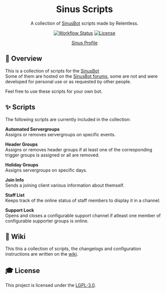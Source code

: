 <div align="center">
<h1>Sinus Scripts</h1>

A collection of [SinusBot] scripts made by Relentless.

[![Workflow Status][workflow_status_badge]][workflow_status_link]
[![License][license_badge]][license]

[Sinus Profile]

</div>

## **📑 Overview**
This is a collection of scripts for the [SinusBot]<br>
Some of them are hosted on the [SinusBot forums], some are not and were developed for personal use or as requested by other people.

Feel free to use these scripts for your own bot.


## **✨ Scripts**
The following scripts are currently included in the collection:

**Automated Servergroups**<br>
Assigns or removes servergroups on specific events.

**Header Groups**<br>
Assigns or removes header groups if at least one of the corresponding trigger groups is assigned or all are removed.

**Holiday Groups**<br>
Assigns servergroups on specific days.

**Join Info**<br>
Sends a joining client various information about themself.

**Staff List**<br>
Keeps track of the online status of staff members to display it in a channel.

**Support Lock**<br>
Opens and closes a configurable support channel if atleast one member of configurable supporter groups is online.


## **📖 Wiki**
This this a collection of scripts, the changelogs and configuration instructions are written on the [wiki].


## **🎓 License**
This project is licensed under the [LGPL-3.0][license].


<!-- Badges -->
[workflow_status_badge]: https://img.shields.io/github/workflow/status/DAmNRelentless/sinus-scripts/CI?style=flat-square
[workflow_status_link]: https://github.com/DAmNRelentless/sinus-scripts/actions
[license_badge]: https://img.shields.io/github/license/DAmNRelentless/sinus-scripts?style=flat-square

<!-- Links -->
[sinusbot]: https://www.sinusbot.com/
[sinus profile]: https://forum.sinusbot.com/members/relentless.5942/
[sinusbot forums]: https://forum.sinusbot.com/
[wiki]: https://github.com/DAmNRelentless/sinus-scripts/wiki
[license]: LICENSE
